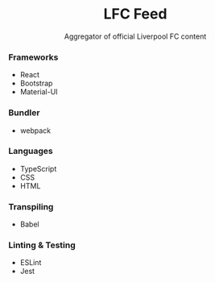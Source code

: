 <div align="center">
  <h1>LFC Feed</h1>
  <p>Aggregator of official Liverpool FC content</p>
</div>

### Frameworks

- React
- Bootstrap
- Material-UI

### Bundler

- webpack

### Languages

- TypeScript
- CSS
- HTML

### Transpiling

- Babel

### Linting & Testing

- ESLint
- Jest

